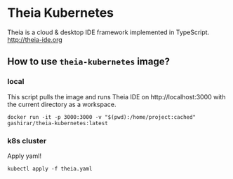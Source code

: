 # Theia Kubernetes

Theia is a cloud & desktop IDE framework implemented in TypeScript. http://theia-ide.org

## How to use `theia-kubernetes` image?

### local

This script pulls the image and runs Theia IDE on http://localhost:3000 with the current directory as a workspace.
```
docker run -it -p 3000:3000 -v "$(pwd):/home/project:cached" gashirar/theia-kubernetes:latest
```

### k8s cluster

Apply yaml!
```
kubectl apply -f theia.yaml
```
